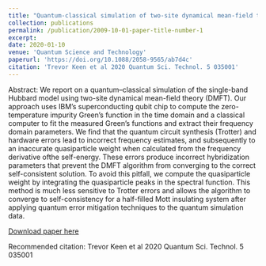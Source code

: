 ```yaml
---
title: "Quantum-classical simulation of two-site dynamical mean-field theory on noisy quantum hardware"
collection: publications
permalink: /publication/2009-10-01-paper-title-number-1
excerpt:
date: 2020-01-10
venue: 'Quantum Science and Technology'
paperurl: 'https://doi.org/10.1088/2058-9565/ab7d4c'
citation: 'Trevor Keen et al 2020 Quantum Sci. Technol. 5 035001'
---
```

Abstract: We report on a quantum–classical simulation of the single-band Hubbard model using two-site dynamical mean-field theory (DMFT). Our approach uses IBM’s superconducting qubit chip to compute the zero-temperature impurity Green’s function in the time domain and a classical computer to fit the measured Green’s functions and extract their frequency domain parameters. We find that the quantum circuit synthesis (Trotter) and hardware errors lead to incorrect frequency estimates, and subsequently to an inaccurate quasiparticle weight when calculated from the frequency derivative ofthe self-energy. These errors produce incorrect hybridization parameters that prevent the DMFT algorithm from converging to the correct self-consistent solution. To avoid this pitfall, we compute the quasiparticle weight by integrating the quasiparticle peaks in the spectral function. This method is much less sensitive to Trotter errors and allows the algorithm to converge to self-consistency for a half-filled Mott insulating system after applying quantum error mitigation techniques to the quantum simulation data.

[Download paper here](https://doi.org/10.1088/2058-9565/ab7d4c)

Recommended citation: Trevor Keen et al 2020 Quantum Sci. Technol. 5 035001
